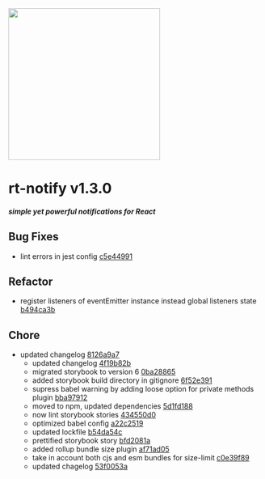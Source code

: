 <img width="300px" src="https://cdn1.iconfinder.com/data/icons/just-for-fun/64/__notification_messege_alarm-512.png" />

# rt-notify  v1.3.0  


##### _simple yet powerful notifications for React_


## Bug Fixes
  - lint errors in jest config [c5e44991](https://github.com/glebcha/rt-notify/commit/c5e44991c9ed5eefec1a072a366548b9ba97df7a) 
  



## Refactor
  - register listeners of eventEmitter instance instead global listeners state [b494ca3b](https://github.com/glebcha/rt-notify/commit/b494ca3bd7c75b7a041fbd77d4f8643605f1490b) 
  



## Chore
  - updated changelog [8126a9a7](https://github.com/glebcha/rt-notify/commit/8126a9a78cc8c442855aa7998835763d0d44e88e) 
    - updated changelog [4f19b82b](https://github.com/glebcha/rt-notify/commit/4f19b82ba3a648b05bc95ac5de861863b973738d) 
    - migrated storybook to version 6 [0ba28865](https://github.com/glebcha/rt-notify/commit/0ba28865442c2a337ecf26b0f93440acf070805d) 
    - added storybook build directory in gitignore [6f52e391](https://github.com/glebcha/rt-notify/commit/6f52e39178000046c11e546d8a127546e7f47038) 
    - supress babel warning by adding loose option for private methods plugin [bba97912](https://github.com/glebcha/rt-notify/commit/bba979123609c252c8d963e41b85c211dd478687) 
    - moved to npm, updated dependencies [5d1fd188](https://github.com/glebcha/rt-notify/commit/5d1fd188f95d89ea4d6c61cd431a6ec5fe3e1d0c) 
    - now lint storybook stories [434550d0](https://github.com/glebcha/rt-notify/commit/434550d0b20115a04707a255f6f566c8fd24f723) 
    - optimized babel config [a22c2519](https://github.com/glebcha/rt-notify/commit/a22c2519df34a760a8451ab9865088b17a1417ed) 
    - updated lockfile [b54da54c](https://github.com/glebcha/rt-notify/commit/b54da54c91960ad7dae6cce7c88e877f027a1c31) 
    - prettified storybook story [bfd2081a](https://github.com/glebcha/rt-notify/commit/bfd2081a135c662f2ee8c9db995384858fae197a) 
    - added rollup bundle size plugin [af71ad05](https://github.com/glebcha/rt-notify/commit/af71ad059d505cb25b18ccb01d7c1a2851ea9f11) 
    - take in account both cjs and esm bundles for size-limit [c0e39f89](https://github.com/glebcha/rt-notify/commit/c0e39f8953b703361376dacff4f7387c7510c176) 
    - updated chagelog [53f0053a](https://github.com/glebcha/rt-notify/commit/53f0053a5576eec11614bed605a63dfa3c54347c) 
  




